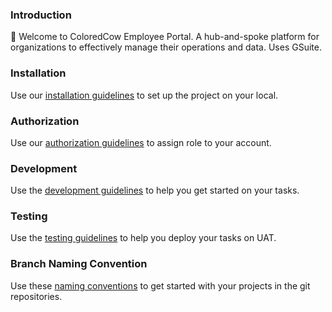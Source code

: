 ### Introduction
:wave: Welcome to ColoredCow Employee Portal. A hub-and-spoke platform for organizations to effectively manage their operations and data. Uses GSuite.

### Installation
Use our [installation guidelines](https://github.com/ColoredCow-Portal/portal/blob/develop/docs/installation.md) to set up the project on your local.

### Authorization
Use our [authorization guidelines](https://github.com/ColoredCow-Portal/portal/blob/develop/docs/authorization.md) to assign role to your account.

### Development
Use the [development guidelines](https://github.com/ColoredCow-Portal/portal/blob/develop/docs/development_guideline.md) to help you get started on your tasks.

### Testing
Use the [testing guidelines](https://github.com/ColoredCow-Portal/portal/blob/master/docs/deployment_guideline.md) to help you deploy your tasks on UAT.

### Branch Naming Convention
Use these [naming conventions](https://github.com/ColoredCow-Portal/portal/blob/develop/docs/branch-naming-convention.md) to get started with your projects in the git repositories.
